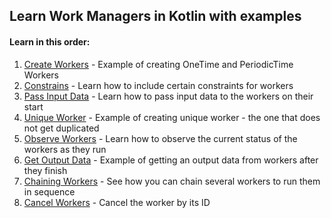 ## Learn Work Managers in Kotlin with examples

#### Learn in this order:

1. [Create Workers][1] - Example of creating OneTime and PeriodicTime Workers
1. [Constrains][2] - Learn how to include certain constraints for workers
1. [Pass Input Data][3] - Learn how to pass input data to the workers on their start
1. [Unique Worker][4] - Example of creating unique worker - the one that does not get duplicated
1. [Observe Workers][5] - Learn how to observe the current status of the workers as they run
1. [Get Output Data][6] - Example of getting an output data from workers after they finish
1. [Chaining Workers][7] - See how you can chain several workers to run them in sequence
1. [Cancel Workers][8] - Cancel the worker by its ID


[1]: https://github.com/SpiralDevelopment/workmanager-examples/tree/master/app/src/main/java/com/spiraldev/workmanagerwithexamples/SimpleWorkers
[2]: https://github.com/SpiralDevelopment/workmanager-examples/tree/master/app/src/main/java/com/spiraldev/workmanagerwithexamples/ConstrainedWorkers
[3]: https://github.com/SpiralDevelopment/workmanager-examples/tree/master/app/src/main/java/com/spiraldev/workmanagerwithexamples/WorkersWithInput
[4]: https://github.com/SpiralDevelopment/workmanager-examples/tree/master/app/src/main/java/com/spiraldev/workmanagerwithexamples/UniqueWorkers
[5]: https://github.com/SpiralDevelopment/workmanager-examples/tree/master/app/src/main/java/com/spiraldev/workmanagerwithexamples/ObserveWorkers
[6]: https://github.com/SpiralDevelopment/workmanager-examples/tree/master/app/src/main/java/com/spiraldev/workmanagerwithexamples/WorkersWithOutput
[7]: https://github.com/SpiralDevelopment/workmanager-examples/tree/master/app/src/main/java/com/spiraldev/workmanagerwithexamples/ChainingWorkers
[8]: https://github.com/SpiralDevelopment/workmanager-examples/tree/master/app/src/main/java/com/spiraldev/workmanagerwithexamples/CancelWorkers

